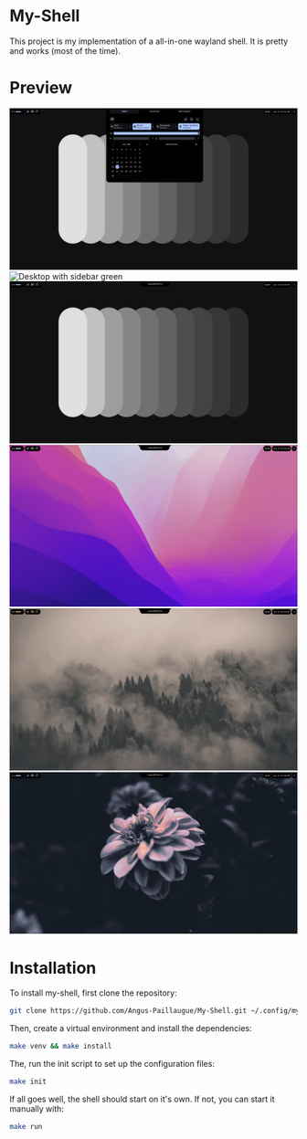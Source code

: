 

# My-Shell

This project is my implementation of a all-in-one wayland shell. It is pretty and works (most of the time).


# Preview

![Notch](./assets/git/notch.png)
![Desktop with sidebar green](./assets/git/desktop_sidebar_green.png)
![Desktop in blue](./assets/git/desktop_blue.png)
![Desktop in purple](./assets/git/desktop_purple.png)
![Desktop in yellow](./assets/git/desktop_yellow.png)
![Desktop flower](./assets/git/desktop_flower.png)


# Installation

To install my-shell, first clone the repository:

```bash
git clone https://github.com/Angus-Paillaugue/My-Shell.git ~/.config/my-shell && cd ~/.config/my-shell
```

Then, create a virtual environment and install the dependencies:

```bash
make venv && make install
```

The, run the init script to set up the configuration files:

```bash
make init
```

If all goes well, the shell should start on it's own. If not, you can start it manually with:

```bash
make run
```
